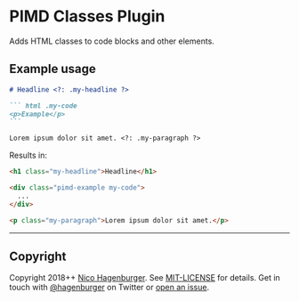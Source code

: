 # PIMD Classes Plugin

Adds HTML classes to code blocks and other elements.


## Example usage

```` markdown
# Headline <?: .my-headline ?>

``` html .my-code
<p>Example</p>
```

Lorem ipsum dolor sit amet. <?: .my-paragraph ?>
````

Results in:

``` html
<h1 class="my-headline">Headline</h1>

<div class="pimd-example my-code">
  ...
</div>

<p class="my-paragraph">Lorem ipsum dolor sit amet.</p>
```


---


## Copyright

Copyright 2018++ [Nico Hagenburger](https://www.hagenburger.net).
See [MIT-LICENSE](MIT-LICENSE) for details.
Get in touch with [@hagenburger](https://twitter.com/hagenburger) on Twitter or
[open an issue](https://github.com/hagenburger/pimd/issues/new).
